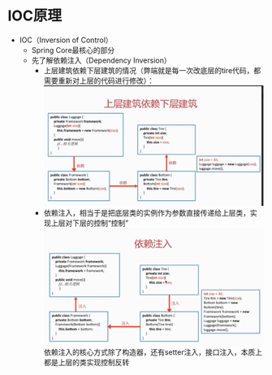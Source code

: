 # IOC原理

* IOC（Inversion of Control）
  * Spring Core最核心的部分
  * 先了解依赖注入（Dependency Inversion）
    * 上层建筑依赖下层建筑的情况（弊端就是每一次改底层的tire代码，都需要重新对上层的代码进行修改）：![](/IOC/1.png)
    * 依赖注入，相当于是把底层类的实例作为参数直接传递给上层类，实现上层对下层的控制“控制”![](/IOC/2.png)依赖注入的核心方式除了构造器，还有setter注入，接口注入，本质上都是上层的类实现控制反转



